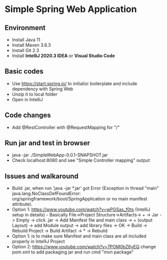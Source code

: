# Simple Spring Web Application

## Environment
- Install Java 11
- Install Maven 3.6.3
- Install Git 2.3
- Install <b>IntelliJ 2020.3 IDEA</b> or <b>Visual Studio Code</b>

## Basic codes
- Use https://start.spring.io/ to initializr boilerplate and include dependency with Spring Web
- Unzip it to local folder
- Open in IntelliJ

## Code changes
- Add @RestController with @RequestMapping for "/" 

## Run jar and test in browser
- java -jar ./SimpleWebApp-0.0.1-SNAPSHOT.jar
- Check localhost:8080 and see "Simple Controller mapping" output 

## Issues and walkaround 
- Build .jar, when run 'java -jar *.jar' got Error (Exception in thread "main" java.lang.NoClassDefFoundError: org/springframework/boot/SpringApplication or no main manifest attribute). 
-  Option 1: https://www.youtube.com/watch?v=wPGSas_f0ts (IntelliJ setup in details) - Basically File->Project Structure->Artifacts-> + -> Jar -> Empty -> click .jar -> Add Manifest file and main class -> + (output Layout) -> add Module output -> add library files -> OK -> Build -> Rebuild Project -> Build Artifact -> * -> Rebuild
-  Option 1: is to make sure Manifest and main class are all included properly in IntelliJ Project 
-  Option 2: https://www.youtube.com/watch?v=7POM0bZ6yEQ change pom.xml to add packaging jar and run cmd "mvn package"



